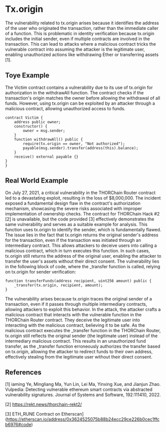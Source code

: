 # Tx.origin
The vulnerability related to tx.origin arises because it identifies the address of the user who originated the transaction, rather than the immediate caller of a function. This is problematic in identity verification because tx.origin includes the initial sender, even if multiple contracts are involved in the transaction. This can lead to attacks where a malicious contract tricks the vulnerable contract into assuming the attacker is the legitimate user, enabling unauthorized actions like withdrawing Ether or transferring assets [1].
## Toye Example
The Victim contract contains a vulnerability due to its use of tx.origin for authorization in the withdrawAll function. The contract checks if the transaction's origin matches the owner before allowing the withdrawal of all funds. However, using tx.origin can be exploited by an attacker through a malicious contract, allowing unauthorized access to funds.

```Solidity
contract Victim {
    address public owner;
    constructor() {
        owner = msg.sender;
    }
    function withdrawAll() public {
        require(tx.origin == owner, "Not authorized");
        payable(msg.sender).transfer(address(this).balance);
    }
    receive() external payable {}   
}
}
```
## Real World Example
On July 27, 2021, a critical vulnerability in the THORChain Router contract led to a devastating exploit, resulting in the loss of $8,000,000. The incident exposed a fundamental design flaw in the contract's authorization mechanism, showcasing the severe risks associated with improper implementation of ownership checks.
The contract for THORChain Hack #2 [2] is unavailable, but the code provided [3] effectively demonstrates the same vulnerability and serves as a suitable example for analysis. This function uses tx.origin to identify the sender, which is fundamentally flawed. The issue lies in the fact that tx.origin returns the original sender's address for the transaction, even if the transaction was initiated through an intermediary contract. This allows attackers to deceive users into calling a malicious contract, which in turn executes this function. In such cases, tx.origin still returns the address of the original user, enabling the attacker to transfer the user's assets without their direct consent.
The vulnerability lies in the following block of code, where the _transfer function is called, relying on tx.origin for sender verification:
```Solidity
function transferFunds(address recipient, uint256 amount) public {
    _transfer(tx.origin, recipient, amount);  
}

```

The vulnerability arises because tx.origin traces the original sender of a transaction, even if it passes through multiple intermediary contracts, allowing attackers to exploit this behavior. In the attack, the attacker crafts a malicious contract that interacts with the vulnerable function in the THORChain Router contract. They deceive the legitimate user into interacting with the malicious contract, believing it to be safe. As the malicious contract executes the _transfer function in the THORChain Router, tx.origin still reflects the original sender (the legitimate user) instead of the intermediary malicious contract. This results in an unauthorized fund transfer, as the _transfer function erroneously authorizes the transfer based on tx.origin, allowing the attacker to redirect funds to their own address, effectively stealing from the legitimate user without their direct consent.


## References
[1] iaming Ye, Mingliang Ma, Yun Lin, Lei Ma, Yinxing Xue, and Jianjun Zhao. Vulpedia: Detecting vulnerable ethereum smart contracts via abstracted vulnerability signatures. Journal of Systems and Software, 192:111410, 2022.

[2] https://rekt.news/thorchain-rekt2/

[3] ETH_RUNE Contract on Etherscan](https://etherscan.io/address/0x3624525075b88b24ecc29ce226b0cec1ffcb6976#code)



